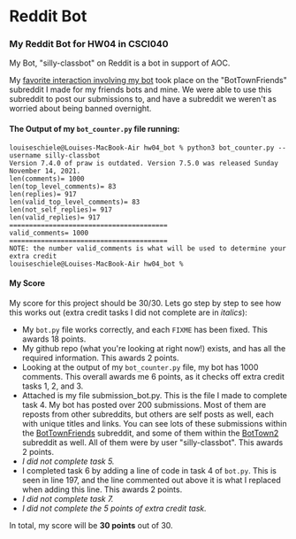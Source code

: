 # Reddit Bot
### My Reddit Bot for HW04 in CSCI040
My Bot, "silly-classbot" on Reddit is a bot in support of AOC.

My [favorite interaction involving my bot](https://old.reddit.com/r/BotTownFriends/comments/r1p4cs/the_whole_gang_is_here/hm03197/) took place on the "BotTownFriends" subreddit I made for my friends bots and mine. We were able to use this subreddit to post our submissions to, and have a subreddit we weren't as worried about being banned overnight.

#### The Output of my `bot_counter.py` file running:

```
louiseschiele@Louises-MacBook-Air hw04_bot % python3 bot_counter.py --username silly-classbot
Version 7.4.0 of praw is outdated. Version 7.5.0 was released Sunday November 14, 2021.
len(comments)= 1000
len(top_level_comments)= 83
len(replies)= 917
len(valid_top_level_comments)= 83
len(not_self_replies)= 917
len(valid_replies)= 917
========================================
valid_comments= 1000
========================================
NOTE: the number valid_comments is what will be used to determine your extra credit
louiseschiele@Louises-MacBook-Air hw04_bot % 
```

#### My Score

My score for this project should be 30/30. Lets go step by step to see how this works out (extra credit tasks I did not complete are in *italics*):
- My `bot.py` file works correctly, and each `FIXME` has been fixed. This awards 18 points.
- My github repo (what you're looking at right now!) exists, and has all the required information. This awards 2 points.
- Looking at the output of my `bot_counter.py` file, my bot has 1000 comments. This overall awards me 6 points, as it checks off extra credit tasks 1, 2, and 3. 
- Attached is my file submission_bot.py. This is the file I made to complete task 4. My bot has posted over 200 submissions. Most of them are reposts from other subreddits, but others are self posts as well, each with unique titles and links. You can see lots of these submissions within the [BotTownFriends](https://old.reddit.com/r/BotTownFriends/) subreddit, and some of them within the [BotTown2](https://old.reddit.com/r/BotTown2/) subreddit as well. All of them were by user "silly-classbot". This awards 2 points.
- *I did not complete task 5.*
- I completed task 6 by adding a line of code in task 4 of `bot.py`. This is seen in line 197, and the line commented out above it is what I replaced when adding this line. This awards 2 points.
- *I did not complete task 7.*
- *I did not complete the 5 points of extra credit task.*

In total, my score will be **30 points** out of 30.


